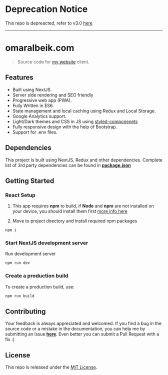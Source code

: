 # Deprecation Notice

This repo is depreacted, refer to v3.0 [here](https://github.com/albeiks/omaralbeik.com)

---

# omaralbeik.com

> Source code for [my website](https://omaralbeik.com) client.

## Features

- Built using NextJS.
- Server side rendering and SEO friendly
- Progressive web app (PWA).
- Fully Written in ES6.
- State management and local caching using Redux and Local Storage.
- Google Analytics support.
- Light/Dark themes and CSS in JS using [styled-componenets](https://www.styled-components.com/)
- Fully responsive design with the help of Bootstrap.
- Support for .env files.

## Dependencies

This project is built using NextJS, Redux and other dependencies. Complete list of 3rd party dependencies can be found in [**package.json**](package.json)

## Getting Started

### React Setup

1. This app requires **npm** to build, if **Node** and **npm** are not installed on your device, you should install them first [more info here](https://docs.npmjs.com/getting-started/installing-node)

2. Move to project directory and install required npm packages

``` sh
npm i
```

### Start NextJS development server

Run development server

```sh
npm run dev
```

### Create a production build

To create a production build, use:

```sh
npm run build
```

## Contributing

Your feedback is always appreciated and welcomed. If you find a bug in the source code or a mistake in the documentation, you can help me by submitting an issue [**here**](https://github.com/omaralbeik/omaralbeik.com-client/issues). Even better you can submit a Pull Request with a fix :)

## License

This repo is released under the [MIT License](LICENSE).
